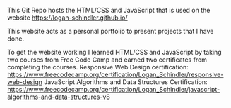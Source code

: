 This Git Repo hosts the HTML/CSS and JavaScript that is used on the website https://logan-schindler.github.io/ 

This website acts as a personal portfolio to present projects that I have done.

To get the website working I learned HTML/CSS and JavaScript by taking two courses from Free Code Camp and earned two certificates from completing the courses.
Responsive Web Design certification: https://www.freecodecamp.org/certification/Logan_Schindler/responsive-web-design
JavaScript Algorithms and Data Structures Certification: https://www.freecodecamp.org/certification/Logan_Schindler/javascript-algorithms-and-data-structures-v8
